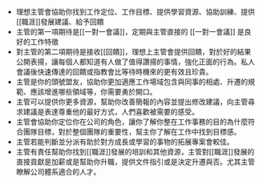 - 理想主管會協助你找到工作定位、工作目標、提供學習資源、協助訓練、提供[[職涯]]發展建議、給予回饋
- 主管的第一項期待是[[一對一會議]]，定期與主管直接的 [[一對一會議]] 是良好的工作特徵
- 對主管的第二項期待是接收[[回饋]]，理想上主管會提供回饋，對於好的結果公開表揚，讓每個人都知道有人做了值得讚揚的事情，強化正面的行為。私人會議後快速傳達的回饋或指教會比等待時機來的更有效且珍貴。
- 主管是你的頭號盟友，協助你更加適應工作場域包含與同事的相處、升遷的規範、應該增進哪些領域等，你需要勇於開口。
- 主管可以提供你更多資源，幫助你改善簡報的內容並提出修改建議，向主管尋求建議是表達尊重他的最好方式，人們喜歡被需要的感受。
- 主管會協助你定位你在公司的角色，讓你了解你整在工作事務的目的為什麼符合團隊目標，對於整個團隊的重要性，幫主你了解在工作中找到目標感。
- 主管若能判斷並分派有助於對方成長或學習的事物的拓展專案會較佳。
- 主管有責任幫助你找到[[職涯]]發展的培訓和其他資源，主管對[[職涯]]發展的直接貢獻是加薪或是幫助你升職，提供文件指引或是決定升遷與否。尤其主管瞭解公司體系適合的人才。
